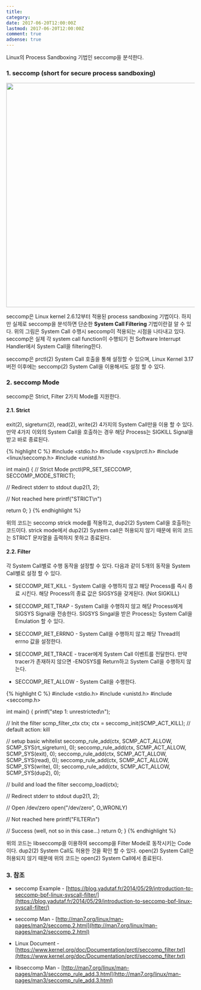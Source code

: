 ```yaml
---
title:
category:
date: 2017-06-20T12:00:00Z
lastmod: 2017-06-20T12:00:00Z
comment: true
adsense: true
---
```


Linux의 Process Sandboxing 기법인 seccomp을 분석한다.

### 1. seccomp (short for secure process sandboxing)

<img src="{{site.baseurl}}/images/theory_analysis/Linux_seccomp/seccomp_Hook.PNG" width="600px">

seccomp은 Linux kernel 2.6.12부터 적용된 process sandboxing 기법이다. 하지만 실제로 seccomp을 분석하면 단순한 **System Call Filtering** 기법이란걸 알 수 있다. 위의 그림은 System Call 수행시 seccomp이 적용되는 시점을 나타내고 있다. seccomp은 실제 각 system call function이 수행되기 전 Software Interrupt Handler에서 System Call을 filtering한다.

seccomp은 prctl(2) System Call 호출을 통해 설정할 수 있으며, Linux Kernel 3.17 버전 이후에는 seccomp(2) System Call을 이용해서도 설정 할 수 있다.

### 2. seccomp Mode

seccomp은 Strict, Filter 2가지 Mode를 지원한다.

#### 2.1. Strict

exit(2), sigreturn(2), read(2), write(2) 4가지의 System Call만을 이용 할 수 있다. 만약 4가지 이외의 System Call을 호출하는 경우 해당 Process는 SIGKILL Signal을 받고 바로 종료된다.

{% highlight C %}
#include <stdio.h>
#include <sys/prctl.h>
#include <linux/seccomp.h>
#include <unistd.h>

int main() {
  // Strict Mode
  prctl(PR_SET_SECCOMP, SECCOMP_MODE_STRICT);

  // Redirect stderr to stdout
  dup2(1, 2);

  // Not reached here
  printf("STRICT\n")

  return 0;
}
{% endhighlight %}

위의 코드는 seccomp strick mode를 적용하고, dup2(2) System Call을 호출하는 코드이다. strick mode에서 dup2(2) System call은 허용되지 않기 때문에 위의 코드는 STRICT 문자열을 출력하지 못하고 종료된다.

#### 2.2. Filter

각 System Call별로 수행 동작을 설정할 수 있다. 다음과 같이 5개의 동작을 System Call별로 설정 할 수 있다.

* SECCOMP_RET_KILL - System Call을 수행하지 않고 해당 Process를 즉시 종료 시킨다. 해당 Process의 종료 값은 SIGSYS을 갖게된다. (Not SIGKILL)

* SECCOMP_RET_TRAP - System Call을 수행하지 않고 해당 Process에게 SIGSYS Signal을 전송한다. SIGSYS Singal을 받은 Process는 System Call을 Emulation 할 수 있다.

* SECCOMP_RET_ERRNO - System Call을 수행하지 않고 해당 Thread의 errno 값을 설정한다.

* SECCOMP_RET_TRACE - tracer에게 System Call 이벤트를 전달한다. 만약 tracer가 존재하지 않으면 -ENOSYS를 Return하고 System Call을 수행하지 않는다.

* SECCOMP_RET_ALLOW - System Call을 수행한다.

{% highlight C %}
#include <stdio.h>
#include <unistd.h>
#include <seccomp.h>

int main() {
  printf("step 1: unrestricted\n");

  // Init the filter
  scmp_filter_ctx ctx;
  ctx = seccomp_init(SCMP_ACT_KILL); // default action: kill

  // setup basic whitelist
  seccomp_rule_add(ctx, SCMP_ACT_ALLOW, SCMP_SYS(rt_sigreturn), 0);
  seccomp_rule_add(ctx, SCMP_ACT_ALLOW, SCMP_SYS(exit), 0);
  seccomp_rule_add(ctx, SCMP_ACT_ALLOW, SCMP_SYS(read), 0);
  seccomp_rule_add(ctx, SCMP_ACT_ALLOW, SCMP_SYS(write), 0);
  seccomp_rule_add(ctx, SCMP_ACT_ALLOW, SCMP_SYS(dup2), 0);

  // build and load the filter
  seccomp_load(ctx);

  // Redirect stderr to stdout
  dup2(1, 2);

  // Open /dev/zero
  open("/dev/zero", O_WRONLY)

  // Not reached here
  printf("FILTER\n")

  // Success (well, not so in this case...)
  return 0;
}
{% endhighlight %}

위의 코드는 libseccomp을 이용하여 seccomp을 Filter Mode로 동작시키는 Code이다. dup2(2) System Call도 허용한 것을 확인 할 수 있다. open(2) System Call은 허용되지 않기 때문에 위의 코드는 open(2) System Call에서 종료된다.

### 3. 참조

* seccomp Example - [https://blog.yadutaf.fr/2014/05/29/introduction-to-seccomp-bpf-linux-syscall-filter/](https://blog.yadutaf.fr/2014/05/29/introduction-to-seccomp-bpf-linux-syscall-filter/)

* seccomp Man - [http://man7.org/linux/man-pages/man2/seccomp.2.html](http://man7.org/linux/man-pages/man2/seccomp.2.html)

* Linux Document - [https://www.kernel.org/doc/Documentation/prctl/seccomp_filter.txt](https://www.kernel.org/doc/Documentation/prctl/seccomp_filter.txt)

* libseccomp Man - [http://man7.org/linux/man-pages/man3/seccomp_rule_add.3.html](http://man7.org/linux/man-pages/man3/seccomp_rule_add.3.html)
